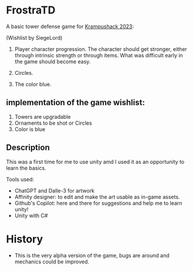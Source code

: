# FrostraTD

A basic tower defense game for [Krampushack 2023](https://tins.amarillion.org/krampu23/): 

(Wishlist by SiegeLord)

1. Player character progression. The character should get stronger, either through intrinsic strength or through items. What was difficult early in the game should become easy.

2. Circles.

3. The color blue.

## implementation of the game wishlist:

1. Towers are upgradable
2. Ornaments to be shot or Circles
3. Color is blue

## Description

This was a first time for me to use unity amd I used it as an opportunity to learn the basics.

Tools used:

- ChatGPT and Dalle-3 for artwork
- Affinity designer: to edit and make the art usable as in-game assets.
- Github's Copilot: here and there for suggestions and help me to learn unity!
- Unity with C#

# History

- This is the very alpha version of the game, bugs are around and mechanics could be improved.

